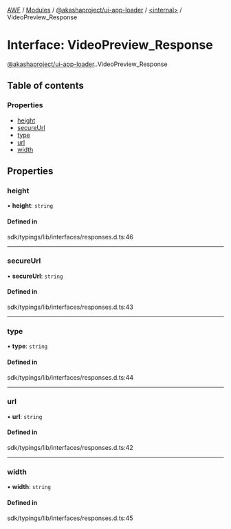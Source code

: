 [AWF](../README.md) / [Modules](../modules.md) / [@akashaproject/ui-app-loader](../modules/akashaproject_ui_app_loader.md) / [<internal\>](../modules/akashaproject_ui_app_loader._internal_.md) / VideoPreview\_Response

# Interface: VideoPreview\_Response

[@akashaproject/ui-app-loader](../modules/akashaproject_ui_app_loader.md).[<internal>](../modules/akashaproject_ui_app_loader._internal_.md).VideoPreview_Response

## Table of contents

### Properties

- [height](akashaproject_ui_app_loader._internal_.VideoPreview_Response.md#height)
- [secureUrl](akashaproject_ui_app_loader._internal_.VideoPreview_Response.md#secureurl)
- [type](akashaproject_ui_app_loader._internal_.VideoPreview_Response.md#type)
- [url](akashaproject_ui_app_loader._internal_.VideoPreview_Response.md#url)
- [width](akashaproject_ui_app_loader._internal_.VideoPreview_Response.md#width)

## Properties

### height

• **height**: `string`

#### Defined in

sdk/typings/lib/interfaces/responses.d.ts:46

___

### secureUrl

• **secureUrl**: `string`

#### Defined in

sdk/typings/lib/interfaces/responses.d.ts:43

___

### type

• **type**: `string`

#### Defined in

sdk/typings/lib/interfaces/responses.d.ts:44

___

### url

• **url**: `string`

#### Defined in

sdk/typings/lib/interfaces/responses.d.ts:42

___

### width

• **width**: `string`

#### Defined in

sdk/typings/lib/interfaces/responses.d.ts:45
